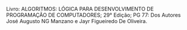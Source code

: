 Livro: ALGORITMOS: LÓGICA PARA DESENVOLVIMENTO DE PROGRAMAÇÃO DE COMPUTADORES; 29° Edição; PG 77:
Dos Autores José Augusto NG Manzano e Jayr Figueiredo De Oliveira.